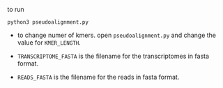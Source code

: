 to run

`python3 pseudoalignment.py`

- to change numer of kmers.  open `pseudoalignment.py` and change the value for
`KMER_LENGTH`.

- `TRANSCRIPTOME_FASTA` is the filename for the transcriptomes in fasta format.

- `READS_FASTA` is the filename for the reads in fasta format.

